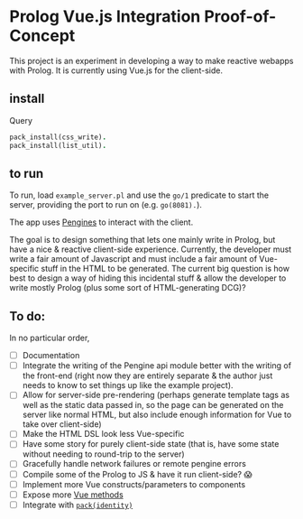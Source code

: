 # Prolog Vue.js Integration Proof-of-Concept

This project is an experiment in developing a way to make reactive webapps with Prolog.
It is currently using Vue.js for the client-side.

## install

Query

```prolog
pack_install(css_write).
pack_install(list_util).
```

## to run

To run, load `example_server.pl` and use the `go/1` predicate to start the server, providing the port to run on (e.g. `go(8081).`).

The app uses [Pengines][pengines] to interact with the client.

The goal is to design something that lets one mainly write in Prolog, but have a nice & reactive client-side experience.
Currently, the developer must write a fair amount of Javascript and must include a fair amount of Vue-specific stuff in the HTML to be generated.
The current big question is how best to design a way of hiding this incidental stuff & allow the developer to write mostly Prolog (plus some sort of HTML-generating DCG)?

  [pengines]: http://www.swi-prolog.org/pldoc/doc_for?object=section(%27packages/pengines.html%27)


## To do:

In no particular order,

 - [ ] Documentation
 - [ ] Integrate the writing of the Pengine api module better with the writing of the front-end (right now they are entirely separate & the author just needs to know to set things up like the example project).
 - [ ] Allow for server-side pre-rendering (perhaps generate template tags as well as the static data passed in, so the page can be generated on the server like normal HTML, but also include enough information for Vue to take over client-side)
 - [ ] Make the HTML DSL look less Vue-specific
 - [ ] Have some story for purely client-side state (that is, have some state without needing to round-trip to the server)
 - [ ] Gracefully handle network failures or remote pengine errors
 - [ ] Compile some of the Prolog to JS & have it run client-side? 😱
 - [ ] Implement more Vue constructs/parameters to components
 - [ ] Expose more [Vue methods](https://vuejs.org/v2/api/#Global-Config)
 - [ ] Integrate with [`pack(identity)`](https://github.com/Anniepoo/identity)

